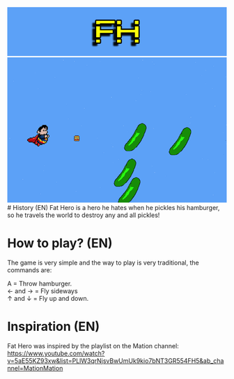 <img src= logo.png>
<img src= oi.png >
# History (EN)
Fat Hero is a hero he hates when he pickles his hamburger, so he travels the world to destroy any and all pickles!

# How to play? (EN)
The game is very simple and the way to play is very traditional, the commands are:

A = Throw hamburger. <br/>
← and → = Fly sideways <br/>
↑ and ↓ = Fly up and down. <br/>

# Inspiration (EN)
Fat Hero was inspired by the playlist on the Mation channel: 
https://www.youtube.com/watch?v=5aE55KZ93xw&list=PLlW3qrNjsvBwUmUk9kio7bNT3GR554FH5&ab_channel=MationMation
